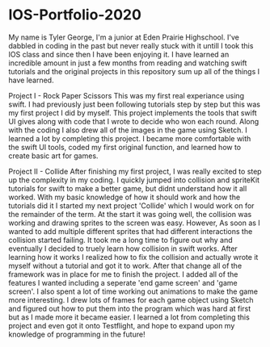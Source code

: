 # IOS-Portfolio-2020

My name is Tyler George, I'm a junior at Eden Prairie Highschool. I've dabbled in coding in the past but never really stuck with it untill I took this IOS class and since then I have been enjoying it. I have learned an incredible amount in just a few months from reading and watching swift tutorials and the original projects in this repository sum up all of the things I have learned.

Project I - Rock Paper Scissors
This was my first real experiance using swift. I had previously just been following tutorials step by step but this was my first project I did by myself. This project implements the tools that swift UI gives along with code that I wrote to decide who won each round. Along with the coding I also drew all of the images in the game using Sketch. I learned a lot by completing this project. I became more comfortable with the swift UI tools, coded my first original function, and learned how to create basic art for games.

Project II - Collide
After finishing my first project, I was really excited to step up the complexity in my coding. I quickly jumped into collision and spriteKit tutorials for swift to make a better game, but didnt understand how it all worked. With my basic knowledge of how it should work and how the tutorials did it I started my next project 'Collide' which I would work on for the remainder of the term. At the start it was going well, the collision was working and drawing sprites to the screen was easy. However, As soon as I wanted to add multiple different sprites that had different interactions the collision started failing. It took me a long time to figure out why and eventually I decided to truely learn how collision in swift works. After learning how it works I realized how to fix the collision and actually wrote it myself without a tutorial and got it to work. After that change all of the framework was in place for me to finish the project. I added all of the features I wanted including a seperate 'end game screen' and 'game screen'. I also spent a lot of time working out animations to make the game more interesting. I drew lots of frames for each game object using Sketch and figured out how to put them into the program which was hard at first but as I made more it became easier. I learned a lot from completing this project and even got it onto Testflight, and hope to expand upon my knowledge of programming in the future!
